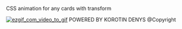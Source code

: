 CSS animation for any cards with transform

<a href="https://imgbb.com/"><img src="https://preview.ibb.co/fmUdq8/ezgif_com_video_to_gif.gif" alt="ezgif_com_video_to_gif" border="0"></a>
POWERED BY KOROTIN DENYS
@Copyright
